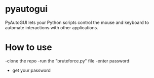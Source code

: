 # pyautogui
PyAutoGUI lets your Python scripts control the mouse and keyboard to automate interactions with other applications. 

# How to use

-clone the repo
-run the "bruteforce.py" file 
-enter password 
- get your password
